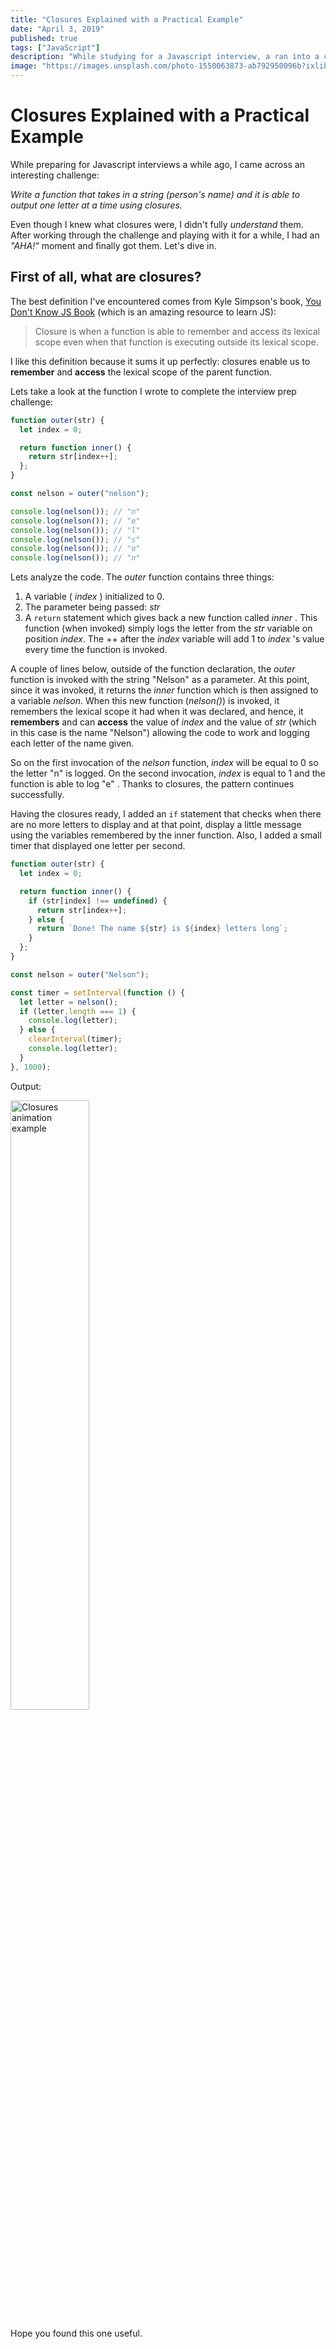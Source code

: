 ```yaml
---
title: "Closures Explained with a Practical Example"
date: "April 3, 2019"
published: true
tags: ["JavaScript"]
description: "While studying for a Javascript interview, a ran into a challenge that helped me understand closures."
image: "https://images.unsplash.com/photo-1550063873-ab792950096b?ixlib=rb-4.0.3&ixid=MnwxMjA3fDB8MHxwaG90by1wYWdlfHx8fGVufDB8fHx8&&fm=jpg&w=400&fit=max"
---
```


# Closures Explained with a Practical Example

While preparing for Javascript interviews a while ago, I came across an interesting challenge:

_Write a function that takes in a string (person's name) and it is able to output one letter at a time using closures._

Even though I knew what closures were, I didn't fully _understand_ them. After working through the challenge and playing with it for a while, I had an _"AHA!"_ moment and finally got them. Let's dive in.

## First of all, what are closures?

The best definition I've encountered comes from Kyle Simpson's book, [You Don't Know JS Book](https://github.com/getify/You-Dont-Know-JS) (which is an amazing resource to learn JS):

> Closure is when a function is able to remember and access its lexical scope even when that function is executing outside its lexical scope.

I like this definition because it sums it up perfectly: closures enable us to **remember** and **access** the lexical scope of the parent function.

Lets take a look at the function I wrote to complete the interview prep challenge:

```js
function outer(str) {
  let index = 0;

  return function inner() {
    return str[index++];
  };
}

const nelson = outer("nelson");

console.log(nelson()); // "n"
console.log(nelson()); // "e"
console.log(nelson()); // "l"
console.log(nelson()); // "s"
console.log(nelson()); // "o"
console.log(nelson()); // "n"
```

Lets analyze the code. The _outer_ function contains three things:

1. A variable ( _index_ ) initialized to 0.
2. The parameter being passed: _str_
3. A `return` statement which gives back a new function called _inner_ . This function (when invoked) simply logs the letter from the _str_ variable on position _index_. The ++ after the _index_ variable will add 1 to _index_ 's value every time the function is invoked.

A couple of lines below, outside of the function declaration, the _outer_ function is invoked with the string "Nelson" as a parameter. At this point, since it was invoked, it returns the _inner_ function which is then assigned to a variable _nelson_. When this new function (_nelson()_) is invoked, it remembers the lexical scope it had when it was declared, and hence, it **remembers** and can **access** the value of _index_ and the value of _str_ (which in this case is the name "Nelson") allowing the code to work and logging each letter of the name given.

So on the first invocation of the _nelson_ function, _index_ will be equal to 0 so the letter "n" is logged. On the second invocation, _index_ is equal to 1 and the function is able to log "e" . Thanks to closures, the pattern continues successfully.

Having the closures ready, I added an `if` statement that checks when there are no more letters to display and at that point, display a little message using the variables remembered by the inner function. Also, I added a small timer that displayed one letter per second.

```js
function outer(str) {
  let index = 0;

  return function inner() {
    if (str[index] !== undefined) {
      return str[index++];
    } else {
      return `Done! The name ${str} is ${index} letters long`;
    }
  };
}

const nelson = outer("Nelson");

const timer = setInterval(function () {
  let letter = nelson();
  if (letter.length === 1) {
    console.log(letter);
  } else {
    clearInterval(timer);
    console.log(letter);
  }
}, 1000);
```

Output:

<img src="/assets/images/closures.gif"
     alt="Closures animation example"
     style="width:50% !important" />

Hope you found this one useful.
